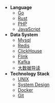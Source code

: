 <!-- _sidebar.md -->

* **Language**
    * [Go](/language/go/)
    * [Rust](/language/rust/)
    * [PHP](/language/php/)
    * [JavaScript](/language/javascript/)
* **Data System**
    * [Mysql](/data-system/mysql/)
    * [Redis](/data-system/redis/)
    * [ClickHouse](/data-system/clickhouse/)
    * [Flink](/data-system/flink/)
    * [Kafka](/data-system/kafka/)
    * [大数据导读](/data-system/README.md)
* **Technology Stack**
    * [UNIX](/technology-stack/unix/) 
    * [System Design](/technology-stack/system-design/)
    * [Docker](/technology-stack/docker/)
    * [Git](/technology-stack/git/)